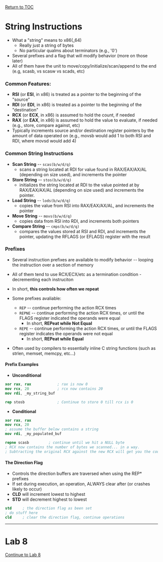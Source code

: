 <a href="https://github.com/CyberTrainingUSAF/06-Debugging-Assembly/blob/master/00-Table-of-Contents.md" rel="Return to TOC"> Return to TOC </a>

# String Instructions

* What a "string" means to x86(_64)
    * Really just a string of bytes
    * No particular qualms about terminators (e.g., '0')
* Several prefixes and a flag that will modify behavior (more on those later)
* All of them have the unit to move/copy/initialize/scan/append to the end (e.g, scasb, vs scasw vs scads, etc)

### Common Features:

* **RSI** (or **ESI**, in x86) is treated as a pointer to the beginning of the "source"
* **RDI** (or **EDI**, in x86) is treated as a pointer to the beginning of the "destination"
* **RCX** (or **ECX**, in x86) is assumed to hold the count, if needed
* **RAX** (or **EAX**, in x86) is assumed to hold the value to evaluate, if needed (e.g., store, compare against, etc)
* Typically increments source and/or destination register pointers by the amount of data operated on (e.g., movsb would add 1 to both RSI and RDI, where movsd would add 4)

### Common String Instructions

* **Scan String** -- `scas(b/w/d/q)`
    * scans a string located at RDI for value found in RAX/EAX/AX/AL (depending on size used), and increments the pointer 
* **Store String** -- `stos(b/w/d/q)`
    * initializes the string located at RDI to the value pointed at by RAX/EAX/AX/AL (depending on size used) and increments the pointer. 
* **Load String** -- `lods(b/w/d/q)`
    * copies the value from RSI into RAX/EAX/AX/AL, and increments the pointer
* **Move String** -- `movs(b/w/d/q)`
    * copies data from RSI into RDI, and increments both pointers
* **Compare String** -- `cmps(b/w/d/q)`
    * compares the values stored at RSI and RDI, and increments the pointer, updating the RFLAGS (or EFLAGS) register with the result

### Prefixes

* Several instruction prefixes are available to modify behavior -- looping the instruction over a section of memory
* All of them tend to use RCX/ECX/etc as a termination condition - decrementing each instruciton
* In short, **this controls how often we repeat**

* Some prefixes avaliable:
    * `REP` -- continue performing the action RCX times
    * `REPNE` -- continue performing the action RCX times, or until the FLAGS register indicated the operands were equal
        * In short, **REPeat while Not Equal**
    * `REPE` -- continue performing the action RCX times, or until the FLAGS register indicates the operands were not equal
        * In short, **REPeat while Equal**
* Often used by compilers to essentially inline C string functions (such as strlen, memset, memcpy, etc...)

#### Prefix Examples

* **Unconditional**

```nasm
xor rax, rax            ; rax is now 0
mov rcx, 20             ; rcx now contains 20
mov rdi, _my_string_buf

rep stosb               ; Continue to store 0 till rcx is 0
```

* **Conditional**

```nasm
xor rax, rax
mov rcx, 20
; assume the buffer below contains a string
mov rdi, _my_populated_buf

repne scasb         ; continue until we hit a NULL byte
; RCX now contains the number of bytes we scanned... in a way. 
; Subtracting the original RCX against the new RCX will get you the count
```

#### The Direction Flag

* Controls the direction buffers are traversed when using the REP* prefixes
* If set during execution, an operation, ALWAYS clear after (or crashes likely to occur)
* **CLD** will increment lowest to highest
* **STD** will decrement highest to lowest

```nasm
std     ; the direction flag as been set
; do stuff here
cld     ; clear the direction flag, continue operations
```

---
# Lab 8

<a href="https://github.com/CyberTrainingUSAF/06-Debugging-Assembly/tree/master/04_ASM_Control_Flow/Lab_8" rel="Continue to Lab 8"> Continue to Lab 8 </a>
